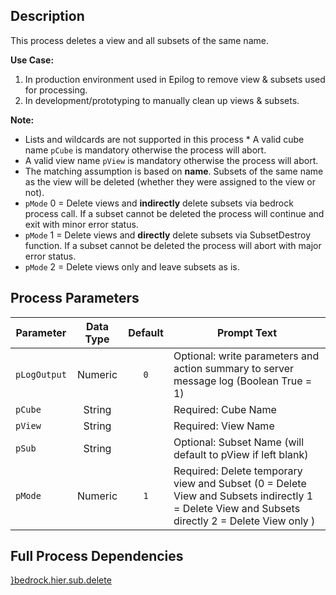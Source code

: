 ## Description
   
 This process deletes a view and all subsets of the same name.  
     
**Use Case:**     
 1. In production environment used in Epilog to remove view & subsets used for processing.  
 2. In development/prototyping to manually clean up views & subsets.  
     
**Note:**     
 * Lists and wildcards are not supported in this process  * A valid cube name `pCube` is mandatory otherwise the process will abort.  
 * A valid view name `pView` is mandatory otherwise the process will abort.  
 * The matching assumption is based on **name**. Subsets of the same name as the view will be deleted (whether they were assigned to the view or not).  
 * `pMode` 0 = Delete views and **indirectly** delete subsets via bedrock process call. If a subset cannot be deleted the process will continue and exit with minor error status.  
 * `pMode` 1 = Delete views and **directly** delete subsets via SubsetDestroy function. If a subset cannot be deleted the process will abort with major error status.  
 * `pMode` 2 = Delete views only and leave subsets as is.  
## Process Parameters
  
|Parameter|Data Type|Default|Prompt Text|
  |---|:-:|:-:|---|
  |`pLogOutput`|Numeric|`0`|Optional: write parameters and action summary to server message log (Boolean True = 1)|
  |`pCube`|String||Required: Cube Name|
  |`pView`|String||Required: View Name|
  |`pSub`|String||Optional: Subset Name (will default to pView if left blank)|
  |`pMode`|Numeric|`1`|Required: Delete temporary view and Subset (0 = Delete View and Subsets indirectly 1 = Delete View and Subsets directly 2 = Delete View only )|
  ## Full Process Dependencies
[}bedrock.hier.sub.delete](}bedrock.hier.sub.delete)  
